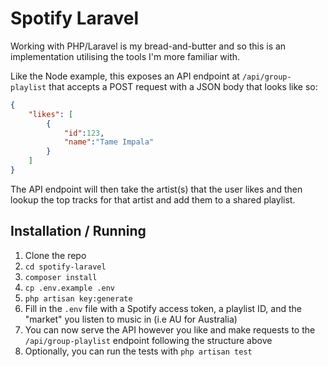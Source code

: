 # Spotify Laravel

Working with PHP/Laravel is my bread-and-butter and so this is an implementation utilising the tools I'm more familiar 
with.

Like the Node example, this exposes an API endpoint at `/api/group-playlist` that accepts a POST request with a JSON 
body that looks like so:

```json
{
    "likes": [
        {
            "id":123,
            "name":"Tame Impala"
        }
    ]
}
```

The API endpoint will then take the artist(s) that the user likes and then lookup the top tracks for that artist and add
them to a shared playlist.

## Installation / Running

1. Clone the repo
2. `cd spotify-laravel`
3. `composer install`
4. `cp .env.example .env`
5. `php artisan key:generate`
6. Fill in the `.env` file with a Spotify access token, a playlist ID, and the "market" you listen to music in (i.e AU for Australia)
7. You can now serve the API however you like and make requests to the `/api/group-playlist` endpoint following the structure above
8. Optionally, you can run the tests with `php artisan test`
